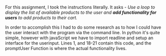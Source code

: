 For this assignment, I took the instructions literally. It asks - *Use a loop to display the list of available products to the user and **add functionality for users** to add products to their cart.*

In order to accomplish this I had to do some research as to how I could have the user interact with the program via the command line. In python it's quite simple, however with javaScript we have to
import readline and setup an interface for the userinput. Lines 1, and 18-21 contain this code, and the promptUser Function is where the actual functionality lives. 
